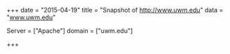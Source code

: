 
+++
date = "2015-04-19"
title = "Snapshot of http://www.uwm.edu"
data = "www.uwm.edu"

Server = ["Apache"]
domain = ["uwm.edu"]


+++
#
